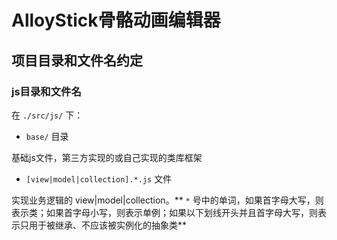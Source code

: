 # AlloyStick骨骼动画编辑器

## 项目目录和文件名约定

### js目录和文件名

在 `./src/js/` 下：

- `base/` 目录

基础js文件，第三方实现的或自己实现的类库框架

- `[view|model|collection].*.js` 文件

实现业务逻辑的 view|model|collection。** `*` 号中的单词，如果首字母大写，则表示类；如果首字母小写，则表示单例；如果以下划线开头并且首字母大写，则表示只用于被继承、不应该被实例化的抽象类**

